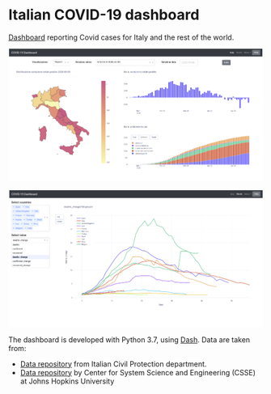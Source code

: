 # Italian COVID-19 dashboard

[Dashboard](https://mighelone.pythonanywhere.com/) reporting Covid cases for Italy and the rest of the world.


![screenshot](screenshot-italy.png)

![screenshot](screenshot-world.png)

The dashboard is developed with Python 3.7, using [Dash](https://plotly.com/dash/).
Data are taken from:

- [Data repository](https://github.com/pcm-dpc/COVID-19) from Italian Civil Protection department.
- [Data repository](https://github.com/CSSEGISandData/COVID-19) by Center for System Science and Engineering (CSSE) at Johns Hopkins University